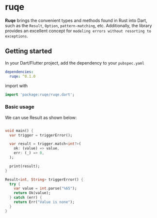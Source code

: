 # ruqe

**Ruqe** brings the convenient types and methods found in Rust into Dart, such as
the `Result`, `Option`, `pattern-matching`, etc. Additionally, the library provides
an excellent concept for `modeling errors without resorting to exceptions`.

## Getting started

In your Dart/Flutter project, add the dependency to your `pubspec.yaml`

```yaml
dependencies:
  ruqe: ^0.1.0
```

import with

```dart
import 'package:ruqe/ruqe.dart';
```

### Basic usage

We can use Result as shown below:

```dart

void main() {
  var trigger = triggerError();

  var result = trigger.match<int?>(
    ok: (value) => value,
    err: (_) => 0,
  );

  print(result);
}

Result<int, String> triggerError() {
  try {
    var value = int.parse("%65");
    return Ok(value);
  } catch (err) {
    return Err("Value is none");
  }
}
```
